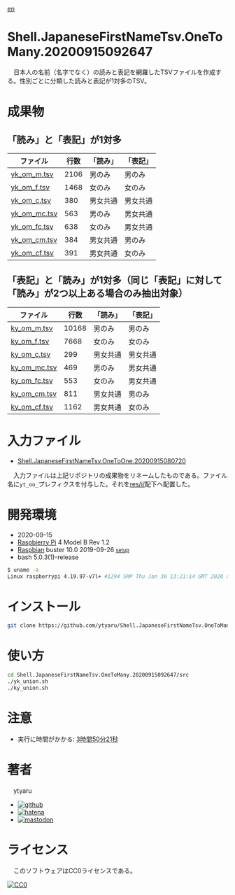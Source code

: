 [en](./README.md)

# Shell.JapaneseFirstNameTsv.OneToMany.20200915092647

　日本人の名前（名字でなく）の読みと表記を網羅したTSVファイルを作成する。性別ごとに分類した読みと表記が1対多のTSV。

# 成果物

## 「読み」と「表記」が1対多

ファイル|行数|「読み」|「表記」
--------|----|--------|--------
[yk_om_m.tsv][]|2106|男のみ|男のみ
[yk_om_f.tsv][]|1468|女のみ|女のみ
[yk_om_c.tsv][]|380|男女共通|男女共通
[yk_om_mc.tsv][]|563|男のみ|男女共通
[yk_om_fc.tsv][]|638|女のみ|男女共通
[yk_om_cm.tsv][]|384|男女共通|男のみ
[yk_om_cf.tsv][]|391|男女共通|女のみ

[yk_om_m.tsv]:https://raw.githubusercontent.com/ytyaru/Shell.JapaneseFirstNameTsv.OneToMany.20200915092647/master/res/o/yk_om_m.tsv
[yk_om_f.tsv]:https://raw.githubusercontent.com/ytyaru/Shell.JapaneseFirstNameTsv.OneToMany.20200915092647/master/res/o/yk_om_f.tsv
[yk_om_c.tsv]:https://raw.githubusercontent.com/ytyaru/Shell.JapaneseFirstNameTsv.OneToMany.20200915092647/master/res/o/yk_om_c.tsv
[yk_om_mc.tsv]:https://raw.githubusercontent.com/ytyaru/Shell.JapaneseFirstNameTsv.OneToMany.20200915092647/master/res/o/yk_om_mc.tsv
[yk_om_fc.tsv]:https://raw.githubusercontent.com/ytyaru/Shell.JapaneseFirstNameTsv.OneToMany.20200915092647/master/res/o/yk_om_fc.tsv
[yk_om_cm.tsv]:https://raw.githubusercontent.com/ytyaru/Shell.JapaneseFirstNameTsv.OneToMany.20200915092647/master/res/o/yk_om_cm.tsv
[yk_om_cf.tsv]:https://raw.githubusercontent.com/ytyaru/Shell.JapaneseFirstNameTsv.OneToMany.20200915092647/master/res/o/yk_om_cf.tsv

## 「表記」と「読み」が1対多（同じ「表記」に対して「読み」が2つ以上ある場合のみ抽出対象）

ファイル|行数|「読み」|「表記」
--------|----|--------|--------
[ky_om_m.tsv][]|10168|男のみ|男のみ
[ky_om_f.tsv][]|7668|女のみ|女のみ
[ky_om_c.tsv][]|299|男女共通|男女共通
[ky_om_mc.tsv][]|469|男のみ|男女共通
[ky_om_fc.tsv][]|553|女のみ|男女共通
[ky_om_cm.tsv][]|811|男女共通|男のみ
[ky_om_cf.tsv][]|1162|男女共通|女のみ

[ky_om_m.tsv]:https://raw.githubusercontent.com/ytyaru/Shell.JapaneseFirstNameTsv.OneToMany.20200915092647/master/res/o/ky_om_m.tsv
[ky_om_f.tsv]:https://raw.githubusercontent.com/ytyaru/Shell.JapaneseFirstNameTsv.OneToMany.20200915092647/master/res/o/ky_om_f.tsv
[ky_om_c.tsv]:https://raw.githubusercontent.com/ytyaru/Shell.JapaneseFirstNameTsv.OneToMany.20200915092647/master/res/o/ky_om_c.tsv
[ky_om_mc.tsv]:https://raw.githubusercontent.com/ytyaru/Shell.JapaneseFirstNameTsv.OneToMany.20200915092647/master/res/o/ky_om_mc.tsv
[ky_om_fc.tsv]:https://raw.githubusercontent.com/ytyaru/Shell.JapaneseFirstNameTsv.OneToMany.20200915092647/master/res/o/ky_om_fc.tsv
[ky_om_cm.tsv]:https://raw.githubusercontent.com/ytyaru/Shell.JapaneseFirstNameTsv.OneToMany.20200915092647/master/res/o/ky_om_cm.tsv
[ky_om_cf.tsv]:https://raw.githubusercontent.com/ytyaru/Shell.JapaneseFirstNameTsv.OneToMany.20200915092647/master/res/o/ky_om_cf.tsv

# 入力ファイル

* [Shell.JapaneseFirstNameTsv.OneToOne.20200915080720](https://github.com/ytyaru/Shell.JapaneseFirstNameTsv.OneToOne.20200915080720)

　入力ファイルは上記リポジトリの成果物をリネームしたものである。ファイル名に`yt_oo_`プレフィクスを付与した。それを[res/i/](https://github.com/ytyaru/Shell.JapaneseFirstNameTsv.OneToMany.20200915092647/tree/master/res/i/)配下へ配置した。

# 開発環境

* <time datetime="2020-09-15T09:26:35+0900">2020-09-15</time>
* [Raspbierry Pi](https://ja.wikipedia.org/wiki/Raspberry_Pi) 4 Model B Rev 1.2
* [Raspbian](https://ja.wikipedia.org/wiki/Raspbian) buster 10.0 2019-09-26 <small>[setup](http://ytyaru.hatenablog.com/entry/2019/12/25/222222)</small>
* bash 5.0.3(1)-release

```sh
$ uname -a
Linux raspberrypi 4.19.97-v7l+ #1294 SMP Thu Jan 30 13:21:14 GMT 2020 armv7l GNU/Linux
```

# インストール

```sh
git clone https://github.com/ytyaru/Shell.JapaneseFirstNameTsv.OneToMany.20200915092647
```

# 使い方

```sh
cd Shell.JapaneseFirstNameTsv.OneToMany.20200915092647/src
./yk_union.sh
./ky_union.sh
```

# 注意

* 実行に時間がかかる: [3時間50分21秒](https://github.com/ytyaru/Shell.JapaneseFirstNameTsv.OneToOne.20200915080720/blob/master/src/note.md)

# 著者

　ytyaru

* [![github](http://www.google.com/s2/favicons?domain=github.com)](https://github.com/ytyaru "github")
* [![hatena](http://www.google.com/s2/favicons?domain=www.hatena.ne.jp)](http://ytyaru.hatenablog.com/ytyaru "hatena")
* [![mastodon](http://www.google.com/s2/favicons?domain=mstdn.jp)](https://mstdn.jp/web/accounts/233143 "mastdon")

# ライセンス

　このソフトウェアはCC0ライセンスである。

[![CC0](http://i.creativecommons.org/p/zero/1.0/88x31.png "CC0")](http://creativecommons.org/publicdomain/zero/1.0/deed.ja)

